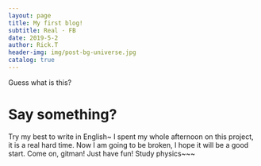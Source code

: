 ```yaml
---
layout: page
title: My first blog!
subtitle: Real · FB
date: 2019-5-2
author: Rick.T
header-img: img/post-bg-universe.jpg
catalog: true
---
```

Guess what is this?

# Say something?

Try my best to write in English~
I spent my whole afternoon on this project, it is a real hard time. Now I am going to be broken, I hope it will be a good start.
Come on, gitman!
Just have fun!
Study physics~~~
